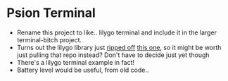 # Psion Terminal

- Rename this project to like.. lilygo terminal and include it in the larger terminal-bitch project.
- Turns out the lilygo library just [ripped off](https://github.com/Xinyuan-LilyGO/LilyGo-EPD47) [this one](https://github.com/vroland/epdiy), so it might be worth just pulling that repo instead? Don't have to decide just yet though
- There's a lilygo terminal example in fact!
- Battery level would be useful, from old code..
